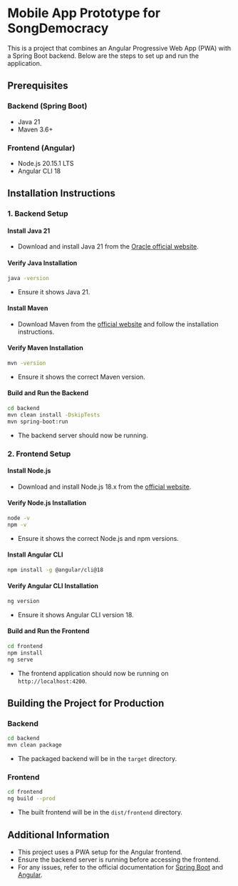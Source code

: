 # Mobile App Prototype for SongDemocracy

This is a project that combines an Angular Progressive Web App (PWA) with a Spring Boot backend. Below are the steps to set up and run the application.

## Prerequisites

### Backend (Spring Boot)
- Java 21 
- Maven 3.6+

### Frontend (Angular)
- Node.js 20.15.1 LTS
- Angular CLI 18

## Installation Instructions

### 1. Backend Setup

#### Install Java 21
- Download and install Java 21 from the [Oracle official website](https://www.oracle.com/java/technologies/javase-jdk21-downloads.html).

#### Verify Java Installation
```sh
java -version
```
- Ensure it shows Java 21.

#### Install Maven
- Download Maven from the [official website](https://maven.apache.org/download.cgi) and follow the installation instructions.

#### Verify Maven Installation
```sh
mvn -version
```
- Ensure it shows the correct Maven version.

#### Build and Run the Backend
```sh
cd backend
mvn clean install -DskipTests
mvn spring-boot:run
```
- The backend server should now be running.

### 2. Frontend Setup

#### Install Node.js
- Download and install Node.js 18.x from the [official website](https://nodejs.org/).

#### Verify Node.js Installation
```sh
node -v
npm -v
```
- Ensure it shows the correct Node.js and npm versions.

#### Install Angular CLI
```sh
npm install -g @angular/cli@18
```

#### Verify Angular CLI Installation
```sh
ng version
```
- Ensure it shows Angular CLI version 18.

#### Build and Run the Frontend
```sh
cd frontend
npm install
ng serve
```
- The frontend application should now be running on `http://localhost:4200`.

## Building the Project for Production

### Backend
```sh
cd backend
mvn clean package
```
- The packaged backend will be in the `target` directory.

### Frontend
```sh
cd frontend
ng build --prod
```
- The built frontend will be in the `dist/frontend` directory.

## Additional Information

- This project uses a PWA setup for the Angular frontend.
- Ensure the backend server is running before accessing the frontend.
- For any issues, refer to the official documentation for [Spring Boot](https://spring.io/projects/spring-boot) and [Angular](https://angular.io/).